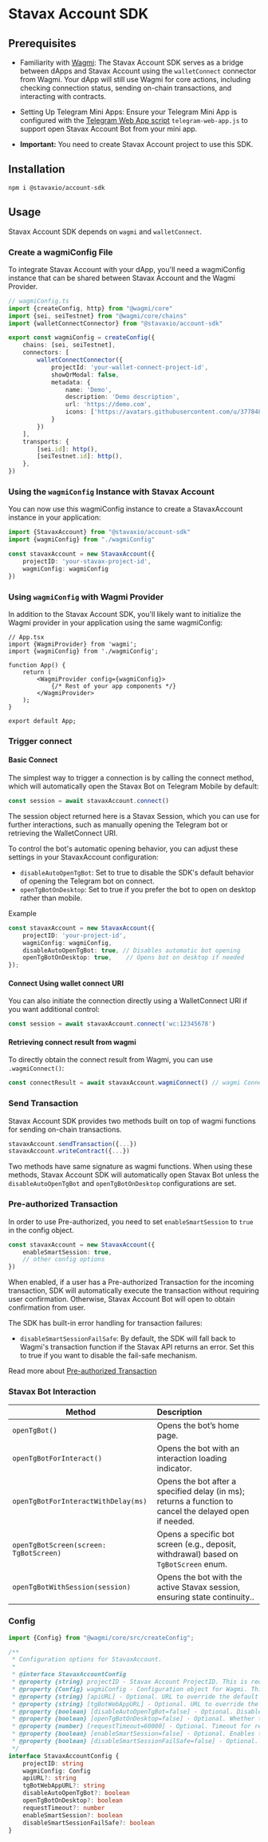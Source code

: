 # Stavax Account SDK

## Prerequisites

- Familiarity with [Wagmi](https://wagmi.sh): The Stavax Account SDK serves as a bridge between dApps and Stavax Account using the `walletConnect`
  connector from Wagmi.
  Your dApp will still use Wagmi for core actions, including checking connection status, sending on-chain transactions, and interacting with
  contracts.

- Setting Up Telegram Mini Apps: Ensure your Telegram Mini App is configured with
  the [Telegram Web App script](https://core.telegram.org/bots/webapps#initializing-mini-apps) `telegram-web-app.js` to support open Stavax Account
  Bot from your mini app.

- **Important:** You need to create Stavax Account project to use this SDK.

## Installation

```
npm i @stavaxio/account-sdk
```

## Usage

Stavax Account SDK depends on `wagmi` and `walletConnect`.

### Create a wagmiConfig File

To integrate Stavax Account with your dApp, you'll need a wagmiConfig instance that can be shared between Stavax Account and the Wagmi Provider.

```ts
// wagmiConfig.ts
import {createConfig, http} from "@wagmi/core"
import {sei, seiTestnet} from "@wagmi/core/chains"
import {walletConnectConnector} from "@stavaxio/account-sdk"

export const wagmiConfig = createConfig({
    chains: [sei, seiTestnet],
    connectors: [
        walletConnectConnector({
            projectId: 'your-wallet-connect-project-id',
            showQrModal: false,
            metadata: {
                name: 'Demo',
                description: 'Demo description',
                url: 'https://demo.com',
                icons: ['https://avatars.githubusercontent.com/u/37784886']
            }
        })
    ],
    transports: {
        [sei.id]: http(),
        [seiTestnet.id]: http(),
    },
})
```

### Using the `wagmiConfig` Instance with Stavax Account

You can now use this wagmiConfig instance to create a StavaxAccount instance in your application:

```ts
import {StavaxAccount} from "@stavaxio/account-sdk"
import {wagmiConfig} from "./wagmiConfig"

const stavaxAccount = new StavaxAccount({
    projectID: 'your-stavax-project-id',
    wagmiConfig: wagmiConfig
})
```

### Using `wagmiConfig` with Wagmi Provider

In addition to the Stavax Account SDK, you'll likely want to initialize the Wagmi provider in your application using the same wagmiConfig:

```tsx
// App.tsx
import {WagmiProvider} from 'wagmi';
import {wagmiConfig} from './wagmiConfig';

function App() {
    return (
        <WagmiProvider config={wagmiConfig}>
            {/* Rest of your app components */}
        </WagmiProvider>
    );
}

export default App;

```

### Trigger connect

#### Basic Connect

The simplest way to trigger a connection is by calling the connect method, which will automatically open the Stavax Bot on Telegram Mobile by default:

```ts
const session = await stavaxAccount.connect()
```

The session object returned here is a Stavax Session, which you can use for further interactions, such as manually opening the Telegram bot or
retrieving the WalletConnect URI.

To control the bot's automatic opening behavior, you can adjust these settings in your StavaxAccount configuration:

- `disableAutoOpenTgBot`: Set to true to disable the SDK's default behavior of opening the Telegram bot on connect.
- `openTgBotOnDesktop`: Set to true if you prefer the bot to open on desktop rather than mobile.

Example

```ts
const stavaxAccount = new StavaxAccount({
    projectID: 'your-project-id',
    wagmiConfig: wagmiConfig,
    disableAutoOpenTgBot: true, // Disables automatic bot opening
    openTgBotOnDesktop: true,    // Opens bot on desktop if needed
});
```

#### Connect Using wallet connect URI

You can also initiate the connection directly using a WalletConnect URI if you want additional control:

```ts
const session = await stavaxAccount.connect('wc:12345678')
```

#### Retrieving connect result from wagmi

To directly obtain the connect result from Wagmi, you can use `.wagmiConnect()`:

```ts
const connectResult = await stavaxAccount.wagmiConnect() // wagmi ConnectReturnType
```

### Send Transaction

Stavax Account SDK provides two methods built on top of wagmi functions for sending on-chain transactions.

```ts
stavaxAccount.sendTransaction({...})
stavaxAccount.writeContract({...})
```

Two methods have same signature as wagmi functions. When using these methods, Stavax Account SDK will automatically
open Stavax Bot unless the `disableAutoOpenTgBot` and `openTgBotOnDesktop` configurations are set.

### Pre-authorized Transaction

In order to use Pre-authorized, you need to set `enableSmartSession` to `true` in the config object.

```ts
const stavaxAccount = new StavaxAccount({
    enableSmartSession: true,
    // other config options
})
```

When enabled, if a user has a Pre-authorized Transaction for the incoming transaction, SDK will
automatically execute
the transaction without requiring user confirmation. Otherwise, Stavax Account Bot will open to obtain confirmation from
user.

The SDK has built-in error handling for transaction failures:

- `disableSmartSessionFailSafe`: By default, the SDK will fall back to Wagmi's transaction function if the Stavax API returns an error. Set this to
  true if you want to disable the fail-safe mechanism.

Read more about [Pre-authorized Transaction](https://docs.stavax.io/product/stavax-account/pre-authorized-transaction)

### Stavax Bot Interaction

| Method                                 | Description                                                                                             |
|----------------------------------------|:--------------------------------------------------------------------------------------------------------|
| `openTgBot()`                          | Opens the bot’s home page.                                                                              |
| `openTgBotForInteract()`               | Opens the bot with an interaction loading indicator.                                                    |
| `openTgBotForInteractWithDelay(ms)`    | Opens the bot after a specified delay (in ms); returns a function to cancel the delayed open if needed. |
| `openTgBotScreen(screen: TgBotScreen)` | Opens a specific bot screen (e.g., deposit, withdrawal) based on `TgBotScreen` enum.                    |
| `openTgBotWithSession(session)`        | Opens the bot with the active Stavax session, ensuring state continuity..                               |

### Config

```ts
import {Config} from "@wagmi/core/src/createConfig";

/**
 * Configuration options for StavaxAccount.
 *
 * @interface StavaxAccountConfig
 * @property {string} projectID - Stavax Account ProjectID. This is required.
 * @property {Config} wagmiConfig - Configuration object for Wagmi. This is required.
 * @property {string} [apiURL] - Optional. URL to override the default API URL.
 * @property {string} [tgBotWebAppURL] - Optional. URL to override the default Telegram bot web app URL.
 * @property {boolean} [disableAutoOpenTgBot=false] - Optional. Disables automatic opening of the Telegram bot. Default is `false`.
 * @property {boolean} [openTgBotOnDesktop=false] - Optional. Whether to open the Telegram bot on desktop. Default is `false`.
 * @property {number} [requestTimeout=60000] - Optional. Timeout for requests in milliseconds. Default is 60,000 ms (60 seconds).
 * @property {boolean} [enableSmartSession=false] - Optional. Enables the smart session. Default is `false`.
 * @property {boolean} [disableSmartSessionFailSafe=false] - Optional. Disables the smart session fail-safe logic. By default, the SDK will fall back to the Wagmi function if the Stavax API responds with an unsuccessful status. Default is `false`.
 */
interface StavaxAccountConfig {
    projectID: string
    wagmiConfig: Config
    apiURL?: string
    tgBotWebAppURL?: string
    disableAutoOpenTgBot?: boolean
    openTgBotOnDesktop?: boolean
    requestTimeout?: number
    enableSmartSession?: boolean
    disableSmartSessionFailSafe?: boolean
}
```


